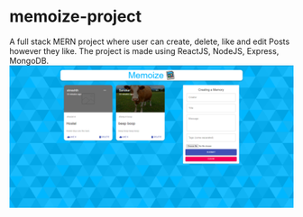 # memoize-project
A full stack MERN project where user can create, delete, like and edit Posts however they like.
The project is made using ReactJS, NodeJS, Express, MongoDB.
![Screenshot](https://github.com/shoutingmonkey/memoize-project/blob/main/momoize-1.png)
